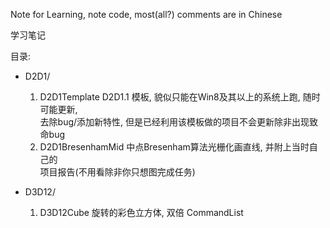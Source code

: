 ﻿Note for Learning, note code, most(all?) comments are in Chinese

学习笔记


目录:

- D2D1/
    
    1. D2D1Template D2D1.1 模板, 貌似只能在Win8及其以上的系统上跑, 随时可能更新,  
        去除bug/添加新特性, 但是已经利用该模板做的项目不会更新除非出现致命bug
    2. D2D1BresenhamMid 中点Bresenham算法光栅化画直线, 并附上当时自己的  
        项目报告(不用看除非你只想图完成任务)
        
- D3D12/
    
    1. D3D12Cube 旋转的彩色立方体, 双倍 CommandList
